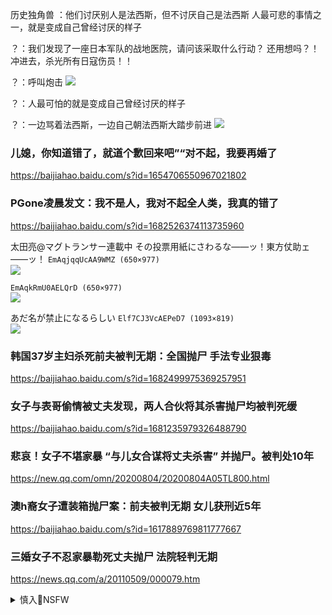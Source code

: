 历史独角兽
：他们讨厌别人是法西斯，但不讨厌自己是法西斯
人最可悲的事情之一，就是变成自己曾经讨厌的样子 ​​​

？：我们发现了一座日本军队的战地医院，请问该采取什么行动？
还用想吗？！冲进去，杀光所有日寇伤员！！

？：呼叫炮击
![](https://wx1.sinaimg.cn/large/006GhcT7gy1gkj6x2hco4j30u00lh0u5.jpg)

？：人最可怕的就是变成自己曾经讨厌的样子

？：一边骂着法西斯，一边自己朝法西斯大踏步前进
![](https://wx2.sinaimg.cn/large/006GhcT7gy1gkj6x3bjkxj30u01o0434.jpg)

### 儿媳，你知道错了，就道个歉回来吧”“对不起，我要再婚了
https://baijiahao.baidu.com/s?id=1654706550967021802

### PGone凌晨发文：我不是人，我对不起全人类，我真的错了
https://baijiahao.baidu.com/s?id=1682526374113735960

太田亮@マグトランサー連載中
その投票用紙にさわるな――ッ！東方仗助ェ――ッ！
`EmAqjqqUcAA9WMZ (650×977)`<br>
![](https://pbs.twimg.com/media/EmAqjqqUcAA9WMZ?format=jpg&name=orig)

`EmAqkRmU0AELQrD (650×977)`<br>
![](https://pbs.twimg.com/media/EmAqkRmU0AELQrD?format=jpg&name=orig)

あだ名が禁止になるらしい
`Elf7CJ3VcAEPeD7 (1093×819)`<br>
![](https://pbs.twimg.com/media/Elf7CJ3VcAEPeD7?format=png&name=orig)

### 韩国37岁主妇杀死前夫被判无期：全国抛尸 手法专业狠毒
https://baijiahao.baidu.com/s?id=1682499975369257951

### 女子与表哥偷情被丈夫发现，两人合伙将其杀害抛尸均被判死缓
https://baijiahao.baidu.com/s?id=1681235979326488790

### 悲哀！女子不堪家暴 “与儿女合谋将丈夫杀害” 并抛尸。被判处10年
https://new.qq.com/omn/20200804/20200804A05TL800.html

### 澳h裔女子遭装箱抛尸案：前夫被判无期 女儿获刑近5年
https://baijiahao.baidu.com/s?id=1617889769811777667

### 三婚女子不忍家暴勒死丈夫抛尸 法院轻判无期
https://news.qq.com/a/20110509/000079.htm

<details><summary>慎入🔞NSFW</summary>

Not Safe For Work
![](https://upload.wikimedia.org/wikipedia/commons/thumb/d/d3/Biohazard_Symbol_Specification.png/210px-Biohazard_Symbol_Specification.png)

<details><summary><b>风险自理Use At Your Own Risk🈲</summary>

### 苏晓康：瓜z金句
https://2newcenturynet.blogspot.com/2020/11/blog-post_58.html

爱d胜过妈，爱g胜过家；

d就是咱妈，g就是咱家；

没钱跟妈要，没吃从家拿。

</details>
</details>
